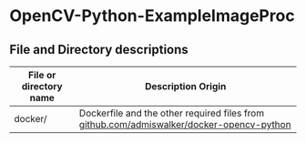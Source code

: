 # OpenCV-Python-ExampleImageProc




## File and Directory descriptions

| File or directory name | Description Origin |
| --- | --- |
| docker/ | Dockerfile and the other required files from [github.com/admiswalker/docker-opencv-python](https://github.com/admiswalker/docker-opencv-python) |
